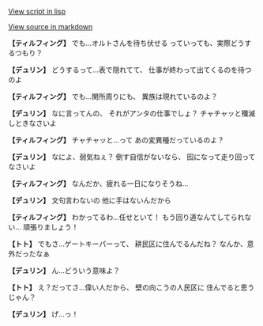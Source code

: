 [View script in lisp](../scripts/1540102.txt)

[View source in markdown](1540102.md)

**【ティルフィング】**
でも…オルトさんを待ち伏せる
っていっても、実際どうするつもり？

**【デュリン】**
どうするって…表で隠れてて、
仕事が終わって出てくるのを待つのよ

**【ティルフィング】**
でも…関所周りにも、
異族は現れているのよ？

**【デュリン】**
なに言ってんの、
それがアンタの仕事でしょ？
チャチャッと殲滅しときなさいよ

**【ティルフィング】**
チャチャッと…って
あの変異種だっているのよ？

**【デュリン】**
なによ、弱気ねぇ？
倒す自信がないなら、
囮になって走り回ってなさいよ

**【ティルフィング】**
なんだか、疲れる一日になりそうね…

**【デュリン】**
文句言わないの
他に手はないんだから

**【ティルフィング】**
わかってるわ…任せといて！
もう回り道なんてしてられない…
頑張りましょう！

**【トト】**
でもさ…ゲートキーパーって、
耕民区に住んでるんだね？
なんか、意外だったなぁ

**【デュリン】**
ん…どういう意味よ？

**【トト】**
え？だってさ…偉い人だから、
壁の向こうの人民区に
住んでると思うじゃん？

**【デュリン】**
げ…っ！